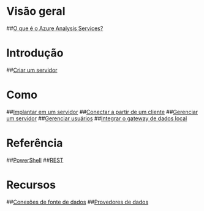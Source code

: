 # Visão geral
##[O que é o Azure Analysis Services?](analysis-services-overview.md)
# Introdução
##[Criar um servidor](analysis-services-create-server.md)

# Como 
##[Implantar em um servidor](analysis-services-deploy.md)
##[Conectar a partir de um cliente](analysis-services-connect.md)
##[Gerenciar um servidor](analysis-services-manage.md)
##[Gerenciar usuários](analysis-services-manage-users.md)
##[Integrar o gateway de dados local](analysis-services-gateway.md)

# Referência
##[PowerShell](analysis-services-powershell.md)
##[REST](/rest/api/analysisservices)

# Recursos
##[Conexões de fonte de dados](analysis-services-datasource.md)
##[Provedores de dados](analysis-services-data-providers.md) 


<!--HONumber=Feb17_HO3-->


